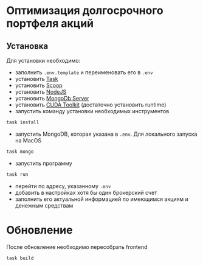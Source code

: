 # Оптимизация долгосрочного портфеля акций

## Установка

Для установки необходимо:

- заполнить `.env.template` и переименовать его в `.env`
- установить [Task](https://taskfile.dev/installation/)
- установить [Scoop](https://scoop.sh/)
- установить [NodeJS](https://nodejs.org/en/download)
- установить [MongoDb Server](https://www.mongodb.com/try/download/community)
- установить [CUDA Toolkit](https://developer.nvidia.com/cuda-12-4-0-download-archive) (достаточно установить runtime)
- запустить команду установки необходимых инструментов

```bash
task install
```

- запустить MongoDB, которая указана в `.env`. Для локального запуска на MacOS

```bash
task mongo
```

- запустить программу

```bash
task run
```

- перейти по адресу, указанному `.env`
- добавить в настройках хотя бы один брокерский счет
- заполнить его актуальной информацией по имеющимся акциям и денежным средствам

# Обновление

После обновление необходимо пересобрать frontend

```bash
task build
```
